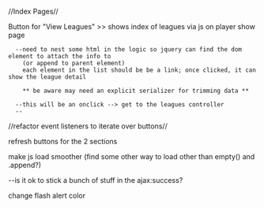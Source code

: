 //Index Pages//

Button for "View Leagues" >> shows index of leagues via js on player show page

      --need to nest some html in the logic so jquery can find the dom element to attach the info to
        (or append to parent element)
        each element in the list should be be a link; once clicked, it can show the league detail

        ** be aware may need an explicit serializer for trimming data **

      --this will be an onclick --> get to the leagues controller
      --


//refactor event listeners to iterate over buttons//

refresh buttons for the 2 sections

make js load smoother (find some other way to load other than empty() and .append?)

  --is it ok to stick a bunch of stuff in the ajax:success?

change flash alert color
